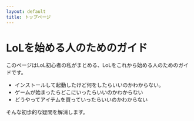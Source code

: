 ```yaml
---
layout: default
title: トップページ
---
```


# LoLを始める人のためのガイド

このページはLoL初心者の私がまとめる、LoLをこれから始める人のためのガイドです。

* インストールして起動したけど何をしたらいいのかわからない。
* ゲームが始まったらどこにいったらいいのかわからない
* どうやってアイテムを買っていったらいいのかわからない

そんな初歩的な疑問を解消します。
